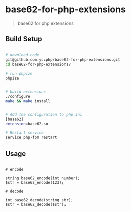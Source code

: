 # base62-for-php-extensions

> base62 for php extensions

## Build Setup

``` bash

# download code 
git@github.com:yccphp/base62-for-php-extensions.git
cd base62-for-php-extensions/

# run phpize
phpize


# build extensions
./configure
make && make install


# Add the configuration to php.ini
[base62]
extension=base62.so

# Restart service
service php-fpm restart

```

## Usage

```

# encode

string base62_encode(int number);
$str = base62_encode(123);

# decode

int base62_decode(string str);
$str = base62_decode($str);


```
